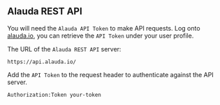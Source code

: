 ## Alauda REST API

You will need the `Alauda API Token` to make API requests.
Log onto [alauda.io](alauda.io), you can retrieve the `API Token` under your user profile.

The URL of the `Alauda REST API` server:

`https://api.alauda.io/`

Add the `API Token` to the request header to authenticate against the API server.

`Authorization:Token your-token`


